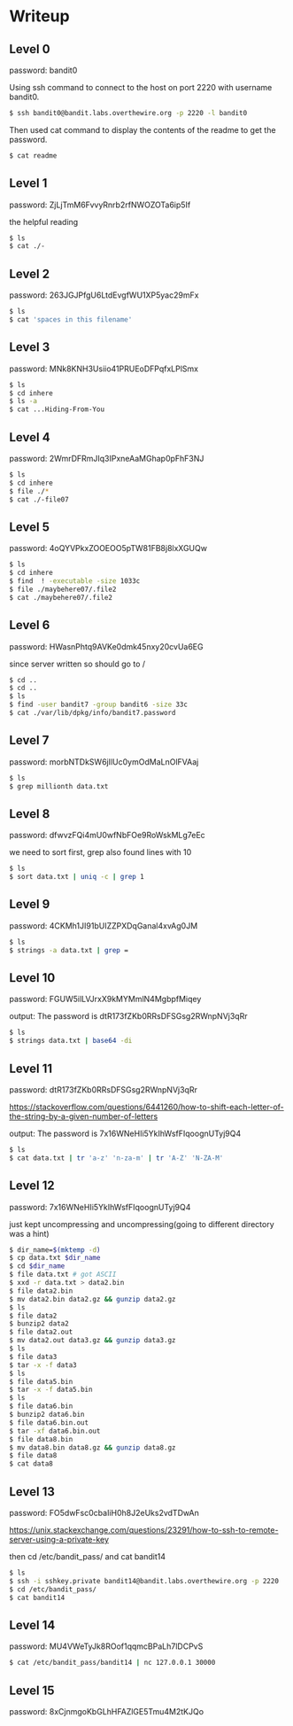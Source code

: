 # Writeup

## Level 0
password: bandit0

Using ssh command to connect to the host on port 2220 with username bandit0. 
```bash
$ ssh bandit0@bandit.labs.overthewire.org -p 2220 -l bandit0
```

Then used cat command to display the contents of the readme to get the password.
```bash
$ cat readme
```

## Level 1
password: ZjLjTmM6FvvyRnrb2rfNWOZOTa6ip5If


the helpful reading

```bash
$ ls
$ cat ./-
```
## Level 2
password: 263JGJPfgU6LtdEvgfWU1XP5yac29mFx

```bash
$ ls
$ cat 'spaces in this filename'
```

## Level 3
password: MNk8KNH3Usiio41PRUEoDFPqfxLPlSmx

```bash
$ ls
$ cd inhere
$ ls -a
$ cat ...Hiding-From-You
```
## Level 4
password: 2WmrDFRmJIq3IPxneAaMGhap0pFhF3NJ

```bash
$ ls
$ cd inhere
$ file ./*
$ cat ./-file07
```

## Level 5
password: 4oQYVPkxZOOEOO5pTW81FB8j8lxXGUQw

```bash
$ ls
$ cd inhere
$ find  ! -executable -size 1033c
$ file ./maybehere07/.file2
$ cat ./maybehere07/.file2
```
## Level 6
password: HWasnPhtq9AVKe0dmk45nxy20cvUa6EG


since server written so should go to /

```bash
$ cd ..
$ cd ..
$ ls
$ find -user bandit7 -group bandit6 -size 33c
$ cat ./var/lib/dpkg/info/bandit7.password
```
## Level 7
password: morbNTDkSW6jIlUc0ymOdMaLnOlFVAaj

```bash
$ ls
$ grep millionth data.txt
```
## Level 8
password: dfwvzFQi4mU0wfNbFOe9RoWskMLg7eEc

we need to sort first, grep also found lines with 10

```bash
$ ls
$ sort data.txt | uniq -c | grep 1
```

## Level 9
password: 4CKMh1JI91bUIZZPXDqGanal4xvAg0JM

```bash
$ ls
$ strings -a data.txt | grep =
```
## Level 10
password: FGUW5ilLVJrxX9kMYMmlN4MgbpfMiqey

output: The password is dtR173fZKb0RRsDFSGsg2RWnpNVj3qRr

```bash
$ ls
$ strings data.txt | base64 -di
```
## Level 11
password: dtR173fZKb0RRsDFSGsg2RWnpNVj3qRr

https://stackoverflow.com/questions/6441260/how-to-shift-each-letter-of-the-string-by-a-given-number-of-letters

output: The password is 7x16WNeHIi5YkIhWsfFIqoognUTyj9Q4

```bash
$ ls
$ cat data.txt | tr 'a-z' 'n-za-m' | tr 'A-Z' 'N-ZA-M'
```

## Level 12
password: 7x16WNeHIi5YkIhWsfFIqoognUTyj9Q4

just kept uncompressing and uncompressing(going to different directory was a hint)

```bash
$ dir_name=$(mktemp -d) 
$ cp data.txt $dir_name
$ cd $dir_name
$ file data.txt # got ASCII
$ xxd -r data.txt > data2.bin
$ file data2.bin
$ mv data2.bin data2.gz && gunzip data2.gz
$ ls
$ file data2
$ bunzip2 data2
$ file data2.out
$ mv data2.out data3.gz && gunzip data3.gz
$ ls
$ file data3
$ tar -x -f data3
$ ls
$ file data5.bin
$ tar -x -f data5.bin
$ ls
$ file data6.bin
$ bunzip2 data6.bin
$ file data6.bin.out
$ tar -xf data6.bin.out
$ file data8.bin
$ mv data8.bin data8.gz && gunzip data8.gz
$ file data8
$ cat data8
```
## Level 13
password: FO5dwFsc0cbaIiH0h8J2eUks2vdTDwAn

https://unix.stackexchange.com/questions/23291/how-to-ssh-to-remote-server-using-a-private-key

then cd /etc/bandit_pass/
and cat bandit14

```bash
$ ls
$ ssh -i sshkey.private bandit14@bandit.labs.overthewire.org -p 2220
$ cd /etc/bandit_pass/
$ cat bandit14
```

## Level 14
password: MU4VWeTyJk8ROof1qqmcBPaLh7lDCPvS

```bash
$ cat /etc/bandit_pass/bandit14 | nc 127.0.0.1 30000
```

## Level 15
password: 8xCjnmgoKbGLhHFAZlGE5Tmu4M2tKJQo